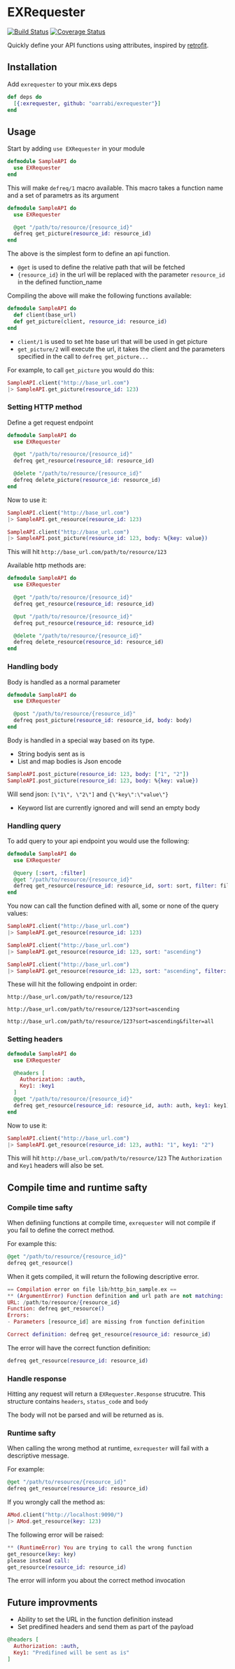 # EXRequester

[![Build Status](https://travis-ci.org/oarrabi/exrequester.svg?branch=master)](https://travis-ci.org/oarrabi/exrequester)
[![Coverage Status](https://coveralls.io/repos/github/oarrabi/exrequester/badge.svg?branch=master)](https://coveralls.io/github/oarrabi/exrequester?branch=master)

Quickly define your API functions using attributes, inspired by [retrofit](http://square.github.io/retrofit/).

## Installation

Add `exrequester` to your mix.exs deps
```elixir
def deps do
  [{:exrequester, github: "oarrabi/exrequester"}]
end
```

## Usage

Start by adding `use EXRequester` in your module

```elixir
defmodule SampleAPI do
  use EXRequester
end
```

This will make `defreq/1` macro available. This macro takes a function name and a set of parametrs as its argument
```elixir
defmodule SampleAPI do
  use EXRequester

  @get "/path/to/resource/{resource_id}"
  defreq get_picture(resource_id: resource_id)
end
```

The above is the simplest form to define an api function.
- `@get` is used to define the relative path that will be fetched
- `{resource_id}` in the url will be replaced with the parameter `resource_id` in the defined function_name

Compiling the above will make the following functions available:
```elixir
defmodule SampleAPI do
  def client(base_url)
  def get_picture(client, resource_id: resource_id)
end
```
- `client/1` is used to set hte base url that will be used in get picture
- `get_picture/2` will execute the url, it takes the client and the parameters specified in the call to `defreq get_picture...`

For example, to call `get_picture` you would do this:
```elixir
SampleAPI.client("http://base_url.com")
|> SampleAPI.get_picture(resource_id: 123)
```



### Setting HTTP method
Define a get request endpoint
```elixir
defmodule SampleAPI do
  use EXRequester

  @get "/path/to/resource/{resource_id}"
  defreq get_resource(resource_id: resource_id)

  @delete "/path/to/resource/{resource_id}"
  defreq delete_picture(resource_id: resource_id)
end
```

Now to use it:
```elixir
SampleAPI.client("http://base_url.com")
|> SampleAPI.get_resource(resource_id: 123)

SampleAPI.client("http://base_url.com")
|> SampleAPI.post_picture(resource_id: 123, body: %{key: value})
```

This will hit
`http://base_url.com/path/to/resource/123`

Available http methods are:
```elixir
defmodule SampleAPI do
  use EXRequester

  @get "/path/to/resource/{resource_id}"
  defreq get_resource(resource_id: resource_id)

  @put "/path/to/resource/{resource_id}"
  defreq put_resource(resource_id: resource_id)

  @delete "/path/to/resource/{resource_id}"
  defreq delete_resource(resource_id: resource_id)
end
```

### Handling body
Body is handled as a normal parameter
```elixir
defmodule SampleAPI do
  use EXRequester

  @post "/path/to/resource/{resource_id}"
  defreq post_picture(resource_id: resource_id, body: body)
end
```
Body is handled in a special way based on its type.

- String bodyis sent as is
- List and map bodies is Json encode
```elixir
SampleAPI.post_picture(resource_id: 123, body: ["1", "2"])
SampleAPI.post_picture(resource_id: 123, body: %{key: value})
```
Will send json:
`[\"1\", \"2\"]`
and
`{\"key\":\"value\"}`
- Keyword list are currently ignored and will send an empty body

### Handling query
To add query to your api endpoint you would use the following:
```elixir
defmodule SampleAPI do
  use EXRequester

  @query [:sort, :filter]
  @get "/path/to/resource/{resource_id}"
  defreq get_resource(resource_id: resource_id, sort: sort, filter: filter)
end
```

You now can call the function defined with all, some or none of the query values:
```elixir
SampleAPI.client("http://base_url.com")
|> SampleAPI.get_resource(resource_id: 123)

SampleAPI.client("http://base_url.com")
|> SampleAPI.get_resource(resource_id: 123, sort: "ascending")

SampleAPI.client("http://base_url.com")
|> SampleAPI.get_resource(resource_id: 123, sort: "ascending", filter: "all")
```

These will hit the following endpoint in order:
```
http://base_url.com/path/to/resource/123

http://base_url.com/path/to/resource/123?sort=ascending

http://base_url.com/path/to/resource/123?sort=ascending&filter=all
```

### Setting headers

```elixir
defmodule SampleAPI do
  use EXRequester

  @headers [
    Authorization: :auth,
    Key1: :key1
  ]
  @get "/path/to/resource/{resource_id}"
  defreq get_resource(resource_id: resource_id, auth: auth, key1: key1)
end
```

Now to use it:
```elixir
SampleAPI.client("http://base_url.com")
|> SampleAPI.get_resource(resource_id: 123, auth1: "1", key1: "2")
```

This will hit
`http://base_url.com/path/to/resource/123`
The `Authorization` and `Key1` headers will also be set.

## Compile time and runtime safty
### Compile time safty
When definiing functions at compile time, `exrequester` will not compile if you fail to define the correct method.

For example this:
```elixir
@get "/path/to/resource/{resource_id}"
defreq get_resource()
```
When it gets compiled, it will return the following descriptive error.
```elixir
== Compilation error on file lib/http_bin_sample.ex ==
** (ArgumentError) Function definition and url path are not matching:
URL: /path/to/resource/{resource_id}
Function: defreq get_resource()
Errors:
- Parameters [resource_id] are missing from function definition

Correct definition: defreq get_resource(resource_id: resource_id)
```

The error will have the correct function definition:
```elixir
defreq get_resource(resource_id: resource_id)
```
### Handle response
Hitting any request will return a `EXRequester.Response` strucutre.
This structure contains `headers`, `status_code` and `body`

The body will not be parsed and will be returned as is.

### Runtime safty
When calling the wrong method at runtime, `exrequester` will fail with a descriptive message.

For example:
```elixir
@get "/path/to/resource/{resource_id}"
defreq get_resource(resource_id: resource_id)
```
If you wrongly call the method as:
```elixir
AMod.client("http://localhost:9090/")
|> AMod.get_resource(key: 123)
```

The following error will be raised:
```elixir
** (RuntimeError) You are trying to call the wrong function
get_resource(key: key)
please instead call:
get_resource(resource_id: resource_id)
```
The error will inform you about the correct method invocation

## Future improvments
- Ability to set the URL in the function definition instead
- Set predifined headers and send them as part of the payload
```elixir
@headers [
  Authorization: :auth,
  Key1: "Predifined will be sent as is"
]
```
